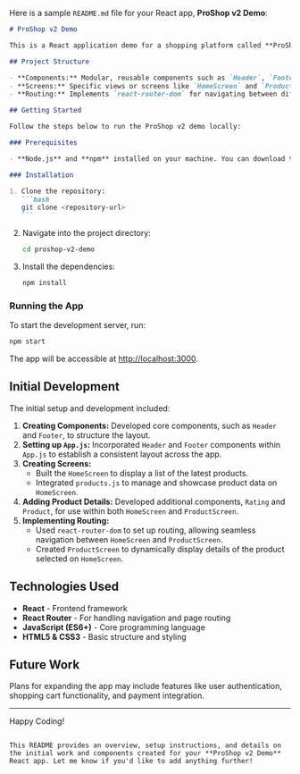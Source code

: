 Here is a sample `README.md` file for your React app, **ProShop v2 Demo**:

````markdown
# ProShop v2 Demo

This is a React application demo for a shopping platform called **ProShop v2**. It is a fully functional e-commerce web application featuring essential shopping features such as product listings, product details, and routing.

## Project Structure

- **Components:** Modular, reusable components such as `Header`, `Footer`, `Rating`, and `Product`.
- **Screens:** Specific views or screens like `HomeScreen` and `ProductScreen` for showcasing the latest products and product details, respectively.
- **Routing:** Implements `react-router-dom` for navigating between different screens.

## Getting Started

Follow the steps below to run the ProShop v2 demo locally:

### Prerequisites

- **Node.js** and **npm** installed on your machine. You can download them from [nodejs.org](https://nodejs.org/).

### Installation

1. Clone the repository:
   ```bash
   git clone <repository-url>
   ```
````

2. Navigate into the project directory:
   ```bash
   cd proshop-v2-demo
   ```
3. Install the dependencies:
   ```bash
   npm install
   ```

### Running the App

To start the development server, run:

```bash
npm start
```

The app will be accessible at [http://localhost:3000](http://localhost:3000).

## Initial Development

The initial setup and development included:

1. **Creating Components:** Developed core components, such as `Header` and `Footer`, to structure the layout.
2. **Setting up `App.js`:** Incorporated `Header` and `Footer` components within `App.js` to establish a consistent layout across the app.
3. **Creating Screens:**
   - Built the `HomeScreen` to display a list of the latest products.
   - Integrated `products.js` to manage and showcase product data on `HomeScreen`.
4. **Adding Product Details:** Developed additional components, `Rating` and `Product`, for use within both `HomeScreen` and `ProductScreen`.
5. **Implementing Routing:**
   - Used `react-router-dom` to set up routing, allowing seamless navigation between `HomeScreen` and `ProductScreen`.
   - Created `ProductScreen` to dynamically display details of the product selected on `HomeScreen`.

## Technologies Used

- **React** - Frontend framework
- **React Router** - For handling navigation and page routing
- **JavaScript (ES6+)** - Core programming language
- **HTML5 & CSS3** - Basic structure and styling

## Future Work

Plans for expanding the app may include features like user authentication, shopping cart functionality, and payment integration.

---

Happy Coding!

```

This README provides an overview, setup instructions, and details on the initial work and components created for your **ProShop v2 Demo** React app. Let me know if you'd like to add anything further!
```
